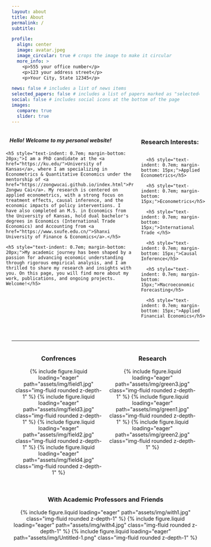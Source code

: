 ```yaml
---
layout: about
title: About
permalink: /
subtitle: 

profile:
  align: center
  image: avatar.jpeg
  image_circular: true # crops the image to make it circular
  more_info: >
    <p>555 your office number</p>
    <p>123 your address street</p>
    <p>Your City, State 12345</p>

news: false # includes a list of news items
selected_papers: false # includes a list of papers marked as "selected={true}"
social: false # includes social icons at the bottom of the page
images:
  compare: true
  slider: true
---
```


<div style="display: flex;justify-content: center; gap: 2%;">
  <div style="width: 68%;">
    <h5 style="text-indent: 0.7em; margin-bottom: 20px;">Hello! Welcome to my personal website!</h5>
    
    <h5 style="text-indent: 0.7em; margin-bottom: 20px;">I am a PhD candidate at the <a href="https://ku.edu/">University of Kansas</a>, where I am specializing in Econometrics & Quantitative Economics under the mentorship of <a href="https://zongwucai.github.io/index.html">Prof. Zongwu Cai</a>. My research is centered on applied econometrics, with a strong focus on treatment effects, causal inference, and the economic impacts of policy interventions. I have also completed an M.S. in Economics from the University of Kansas, hold dual bachelor's degrees in Economics (International Trade Economics) and Accounting from <a href="https://www.sxufe.edu.cn/">Shanxi University of Finance & Economics</a>.</h5>
    
    <h5 style="text-indent: 0.7em; margin-bottom: 20px;">My academic journey has been shaped by a passion for advancing economic understanding through rigorous empirical analysis, and I am thrilled to share my research and insights with you. On this page, you will find more about my work, publications, and ongoing projects. Welcome!</h5>
  </div>
  <div style="width: 5px;  background-color: rgba(0, 0, 0, 0.5);"></div>
  <div style="width: 38%; display: flex; flex-direction: column; justify-content: center;">
    <h3 style="font-weight: bold;">Research Interests: </h3>

      <h5 style="text-indent: 0.7em; margin-bottom: 15px;">Applied Econometrics</h5>

      <h5 style="text-indent: 0.7em; margin-bottom: 15px;">Econometrics</h5>

      <h5 style="text-indent: 0.7em; margin-bottom: 15px;">International Trade </h5>

      <h5 style="text-indent: 0.7em; margin-bottom: 15px;">Causal Inference</h5>

      <h5 style="text-indent: 0.7em; margin-bottom: 15px;">Macroeconomic Forecasting</h5>

      <h5 style="text-indent: 0.7em; margin-bottom: 15px;">Applied Financial Economics</h5>
  </div>
</div>

   
&emsp;

---

<center> <font color=red size=20>  </font> <center>

<div style="display: flex;justify-content: center; gap: 2%;">
  <div style="width: 48%;">
  <h3 style="font-weight: bold; color=red;"> Confrences </h3>
  <swiper-container keyboard="true" navigation="true" pagination="true" pagination-clickable="true" pagination-dynamic-bullets="true" rewind="true">
    <swiper-slide>{% include figure.liquid loading="eager" path="assets/img/field1.jpg" class="img-fluid rounded z-depth-1" %}</swiper-slide>
    <swiper-slide>{% include figure.liquid loading="eager" path="assets/img/field3.jpg" class="img-fluid rounded z-depth-1" %}</swiper-slide>
    <swiper-slide>{% include figure.liquid loading="eager" path="assets/img/field2.jpg" class="img-fluid rounded z-depth-1" %}</swiper-slide>
    <swiper-slide>{% include figure.liquid loading="eager" path="assets/img/field4.jpg" class="img-fluid rounded z-depth-1" %}</swiper-slide>
  </swiper-container>
  </div>
  <div style="width: 48%;">
  <h3 style="font-weight: bold;"> Research </h3>
  <swiper-container keyboard="true" navigation="true" pagination="true" pagination-clickable="true" pagination-dynamic-bullets="true" rewind="true">
    <swiper-slide>{% include figure.liquid loading="eager" path="assets/img/green3.jpg" class="img-fluid rounded z-depth-1" %}</swiper-slide>
    <swiper-slide>{% include figure.liquid loading="eager" path="assets/img/green1.jpg" class="img-fluid rounded z-depth-1" %}</swiper-slide>
    <swiper-slide>{% include figure.liquid loading="eager" path="assets/img/green2.jpg" class="img-fluid rounded z-depth-1" %}</swiper-slide>

  </swiper-container>
  </div>
</div>

&emsp;


<h3 style="font-weight: bold;"> With Academic Professors and Friends </h3>


<swiper-container keyboard="true" navigation="true" pagination="true" pagination-clickable="true" pagination-dynamic-bullets="true" rewind="true">
  <swiper-slide>{% include figure.liquid loading="eager" path="assets/img/with1.jpg" class="img-fluid rounded z-depth-1" %}</swiper-slide>
  <swiper-slide>{% include figure.liquid loading="eager" path="assets/img/with4.jpg" class="img-fluid rounded z-depth-1" %}</swiper-slide>
  <swiper-slide>{% include figure.liquid loading="eager" path="assets/img/Untitled-1.png" class="img-fluid rounded z-depth-1" %}</swiper-slide>
</swiper-container>